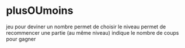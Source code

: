 plusOUmoins
===========

jeu pour deviner un nombre
permet de choisir le niveau
permet de recommencer une partie (au même niveau)
indique le nombre de coups pour gagner
